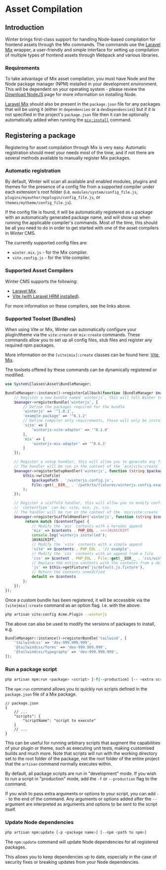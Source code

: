 # Asset Compilation

## Introduction

Winter brings first-class support for handling Node-based compilation for frontend assets through the Mix commands. The commands use the [Laravel Mix](https://laravel-mix.com/) wrapper, a user-friendly and simple interface for setting up compilation of multiple types of frontend assets through Webpack and various libraries.

### Requirements

To take advantage of Mix asset compilation, you must have Node and the Node package manager (NPM) installed in your development environment. This will be dependent on your operating system - please review the [Download NodeJS](https://nodejs.org/en/download/) page for more information on installing Node.

[Laravel Mix](https://laravel-mix.com/) should also be present in the `package.json` file for any packages that will be using it (either in `dependencies` or a `devDependencies`) but if it is not specified in the project's `package.json` file then it can be optionally automatically added when running the [`mix:install`](#install-node-dependencies) command.

## Registering a package

Registering for asset compilation through Mix is very easy. Automatic registration should meet your needs most of the time, and if not there are several methods available to manually register Mix packages.

### Automatic registration

By default, Winter will scan all available and enabled modules, plugins and themes for the presence of a config file from a supported compiler under each extension's root folder (i.e. `modules/system/config_file.js`, `plugins/myauthor/myplugin/config_file.js`, or `themes/mytheme/config_file.js`).

If the config file is found, it will be automatically registered as a package with an automatically generated package name, and will show up when running the applicable compiler's commands. Most of the time, this should be all you need to do in order to get started with one of the asset compilers in Winter CMS.

The currently supported config files are:

- `winter.mix.js` - for the Mix compiler.
- `vite.config.js` - for the Vite compiler.

### Supported Asset Compilers

Winter CMS supports the following:

- [Laravel Mix](./asset-compilation-mix.md).
- [Vite (with Laravel HRM installed)](./asset-compilation-vite.md).

For more information on these compilers, see the links above.

### Supported Toolset (Bundles)

When using Vite or Mix, Winter can automatically configure your plugin/theme via the `vite:create` or `mix:create` commands. These commands allow you to set up all config files, stub files and register any required npm packages.

More information on the `[vite|mix]:create` classes can be found here: [Vite](asset-compilation-vite#automatic-configuration), [Mix](asset-compilation-mix#automatic-configuration).

The toolsets offered by these commands can be dynamically registered or modified.

```php
use System\Classes\Asset\BundleManager;

BundleManager::instance()->registerCallback(function (BundleManager $manager) {
    // Register a new bundle named `winterjs`, this will tell Winter to add these packages when a plugin / theme is configured
    $manager->registerBundle('winterjs', [
        // Define the packages required for the bundle
        'winterjs' => '^1.0.1',
        'example-package' => '^6.1.2'
        // Define compiler only requirements, these will only be installed if the listed compiler is in use
        'vite' => [
            'winterjs-vite-adapter' => '^0.1.0'
        ],
        'mix' => [
            'winterjs-mix-adapter' => '^0.6.3'
        ]
    ]);

    // Register a setup handler, this will allow you to generate any files your bundle may require during the config generation
    // The handler will be run in the context of the `mix|vite:create` command, so `$this` allows access to any methods available on that command and parent classes.
    $manager->registerSetupHandler('winterjs', function (string $packagePath, string $packageType) {
        $this->writeFile(
            $packagePath . '/winterjs.config.js',
            File::get(__DIR__ . '/path/to/fixtures/winterjs.config.example.js')
        );
    });

    // Register a scaffold handler, this will allow you to modify config files generated by winter on the fly
    // `contentType` can be: vite, mix, js, css.
    // The handler will be run in the context of the `mix|vite:create` command, so `$this` allows access to any methods available on that command and parent classes.
    $manager->registerScaffoldHandler('winterjs', function (string $contents, string $contentType) {
         return match ($contentType) {
            // Modify the `mix` contents with a heredoc append
            'mix' => $contents . PHP_EOL . <<<JAVASCRIPT
            console.log('winterjs installed');
            JAVASCRIPT,
            // Modify the `vite` contents with a simple append
            'vite' => $contents . PHP_EOL . '// example',
            // Modify the `css` contents with an append from a file
            'css' => $content . PHP_EOL . File::get(__DIR__ . 'css/winterjs.css.fixture'),
            // Replace the entire contents with the contents from a default fixture (getFixture() loads from system fixtures)
            'js' => $this->getFixture('js/default.js.fixture'),
            // Return the contents unmodified
            default => $contents
        };
    });
});
```

Once a custom bundle has been registered, it will be accessible via the `[vite|mix]:create` command as an option flag. I.e. with the above:

```bash
php artisan vite:config Acme.Plugin --winterjs
```

The above can also be used to modify the versions of packages to install, e.g.

```php
BundleManager::instance()->registerBundle('tailwind', [
    'tailwindcss' => 'dev-999.999.999',
    '@tailwindcss/forms' => 'dev-999.999.999',
    '@tailwindcss/typography' => 'dev-999.999.999',
]);
```

### Run a package script

```bash
php artisan npm:run <package> <script> [-f|--production] [-- <extra script args>]
```

The `npm:run` command allows you to quickly run scripts defined in the `package.json` file of a Mix package.

```json5
// package.json
{
    // ...
    "scripts": {
        "scriptName": "script to execute"
    }
    // ...
}
```

This can be useful for running arbitrary scripts that augment the capabilities of your plugin or theme, such as executing unit tests, making customised builds and much more. Note that scripts will run with the working directory set to the root folder of the package, not the root folder of the entire project that the `artisan` command normally executes within.

By default, all package scripts are run in "development" mode. If you wish to run a script in "production" mode, add the `-f` or `--production` flag to the command.

If you wish to pass extra arguments or options to your script, you can add `--` to the end of the command. Any arguments or options added after the `--` argument are interpreted as arguments and options to be sent to the script itself.

### Update Node dependencies

```bash
php artisan npm:update [-p <package name>] [--npm <path to npm>]
```

The `npm:update` command will update Node dependencies for all registered packages.

This allows you to keep dependencies up to date, especially in the case of security fixes or breaking updates from your Node dependencies.
